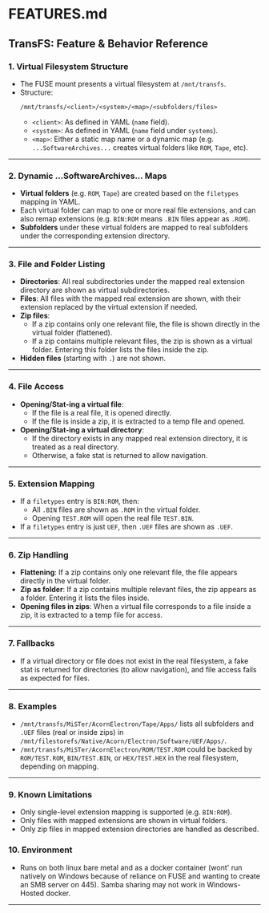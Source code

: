 # FEATURES.md

## TransFS: Feature & Behavior Reference

### 1. Virtual Filesystem Structure

- The FUSE mount presents a virtual filesystem at `/mnt/transfs`.
- Structure:
  ```
  /mnt/transfs/<client>/<system>/<map>/<subfolders/files>
  ```
  - `<client>`: As defined in YAML (`name` field).
  - `<system>`: As defined in YAML (`name` field under `systems`).
  - `<map>`: Either a static map name or a dynamic map (e.g. `...SoftwareArchives...` creates virtual folders like `ROM`, `Tape`, etc).

---

### 2. Dynamic ...SoftwareArchives... Maps

- **Virtual folders** (e.g. `ROM`, `Tape`) are created based on the `filetypes` mapping in YAML.
- Each virtual folder can map to one or more real file extensions, and can also remap extensions (e.g. `BIN:ROM` means `.BIN` files appear as `.ROM`).
- **Subfolders** under these virtual folders are mapped to real subfolders under the corresponding extension directory.

---

### 3. File and Folder Listing

- **Directories**: All real subdirectories under the mapped real extension directory are shown as virtual subdirectories.
- **Files**: All files with the mapped real extension are shown, with their extension replaced by the virtual extension if needed.
- **Zip files**:
  - If a zip contains only one relevant file, the file is shown directly in the virtual folder (flattened).
  - If a zip contains multiple relevant files, the zip is shown as a virtual folder. Entering this folder lists the files inside the zip.
- **Hidden files** (starting with `.`) are not shown.

---

### 4. File Access

- **Opening/Stat-ing a virtual file**:
  - If the file is a real file, it is opened directly.
  - If the file is inside a zip, it is extracted to a temp file and opened.
- **Opening/Stat-ing a virtual directory**:
  - If the directory exists in any mapped real extension directory, it is treated as a real directory.
  - Otherwise, a fake stat is returned to allow navigation.

---

### 5. Extension Mapping

- If a `filetypes` entry is `BIN:ROM`, then:
  - All `.BIN` files are shown as `.ROM` in the virtual folder.
  - Opening `TEST.ROM` will open the real file `TEST.BIN`.
- If a `filetypes` entry is just `UEF`, then `.UEF` files are shown as `.UEF`.

---

### 6. Zip Handling

- **Flattening**: If a zip contains only one relevant file, the file appears directly in the virtual folder.
- **Zip as folder**: If a zip contains multiple relevant files, the zip appears as a folder. Entering it lists the files inside.
- **Opening files in zips**: When a virtual file corresponds to a file inside a zip, it is extracted to a temp file for access.

---

### 7. Fallbacks

- If a virtual directory or file does not exist in the real filesystem, a fake stat is returned for directories (to allow navigation), and file access fails as expected for files.

---

### 8. Examples

- `/mnt/transfs/MiSTer/AcornElectron/Tape/Apps/` lists all subfolders and `.UEF` files (real or inside zips) in `/mnt/filestorefs/Native/Acorn/Electron/Software/UEF/Apps/`.
- `/mnt/transfs/MiSTer/AcornElectron/ROM/TEST.ROM` could be backed by `ROM/TEST.ROM`, `BIN/TEST.BIN`, or `HEX/TEST.HEX` in the real filesystem, depending on mapping.

---

### 9. Known Limitations

- Only single-level extension mapping is supported (e.g. `BIN:ROM`).
- Only files with mapped extensions are shown in virtual folders.
- Only zip files in mapped extension directories are handled as described.


### 10. Environment 

- Runs on both linux bare metal and as a docker container (wont' run natively on Windows because of reliance on FUSE and wanting to create an SMB server on 445). Samba sharing may not work in Windows-Hosted docker.

---